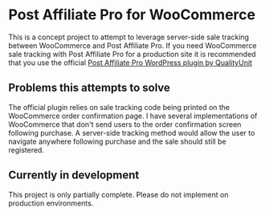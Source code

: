 # Post Affiliate Pro for WooCommerce

This is a concept project to attempt to leverage server-side sale tracking between WooCommerce and Post Affiliate Pro. If you need WooCommerce sale tracking with Post Affiliate Pro for a production site it is recommended that you use the official [Post Affiliate Pro WordPress plugin by QualityUnit](https://wordpress.org/plugins/postaffiliatepro/)

## Problems this attempts to solve

The official plugin relies on sale tracking code being printed on the WooCommerce order confirmation page. I have several implementations of WooCommerce that don't send users to the order confirmation screen following purchase. A server-side tracking method would allow the user to navigate anywhere following purchase and the sale should still be registered.

## Currently in development

This project is only partially complete. Please do not implement on production environments.
